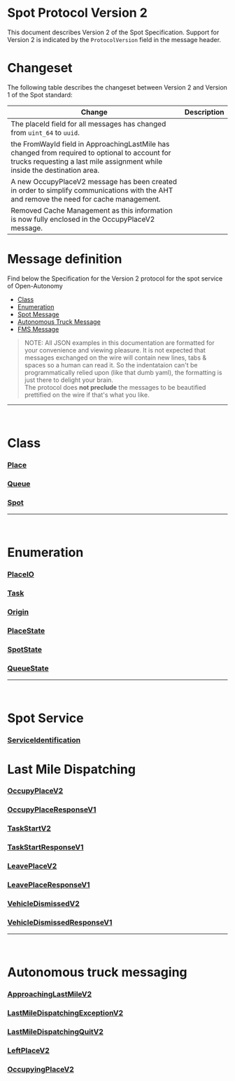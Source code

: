 # Spot Protocol Version 2

This document describes Version 2 of the Spot Specification. Support for Version 2 is indicated by the `ProtocolVersion` field in the message header.

# Changeset
The following table describes the changeset between Version 2 and Version 1 of the Spot standard:

| Change | Description |
|---|---|
| The placeId field for all messages has changed from `uint_64` to `uuid`. |
| the FromWayId field in ApproachingLastMile has changed from required to optional to account for trucks requesting a last mile assignment while inside the destination area. |
| A new OccupyPlaceV2 message has been created in order to simplify communications with the AHT and remove the need for cache management. |
| Removed Cache Management as this information is now fully enclosed in the OccupyPlaceV2 message. |
 


# Message definition
Find below the Specification for the Version 2 protocol for the spot service of Open-Autonomy
- [Class](#class)
- [Enumeration](#enumeration)
- [Spot Message](#spot-service)
- [Autonomous Truck Message](#Autonomous-truck-messaging)
- [FMS Message](#fms-messaging)

> NOTE: All JSON examples in this documentation are formatted for your convenience and viewing pleasure.  It is not expected that messages exchanged on the wire will contain new lines, tabs & spaces so a human can read it. So the indentataion can't be programmatically relied upon (like that dumb yaml), the formatting is just there to delight your brain. <br> The protocol does **not preclude** the messages to be beautified prettified on the wire if that's what you like.
---

<br>

# Class
### [Place](class_Place.md#place)
### [Queue](class_Place.md#queue)
### [Spot](class_Place.md#spot)
---

<br>

# Enumeration
### [PlaceIO](enum_Place.md#placeio-enumeration)
### [Task](enum_Place.md#task-enumeration)
### [Origin](enum_Place.md#origin-enumeration)
### [PlaceState](enum_Place.md#placestate-enumeration)
### [SpotState](enum_Place.md#spotstate-enumeration)
### [QueueState](enum_Place.md#queuestate-enumeration)
---

<br>

# Spot Service
### [ServiceIdentification](ServiceIdentification.md)
# Last Mile Dispatching
### [OccupyPlaceV2](OccupyPlaceV2.md)
### [OccupyPlaceResponseV1](OccupyPlaceResponseV1.md)
### [TaskStartV2](TaskStartV2.md)
### [TaskStartResponseV1](TaskStartResponseV1.md)
### [LeavePlaceV2](LeavePlaceV2.md)
### [LeavePlaceResponseV1](LeavePlaceResponseV1.md)
### [VehicleDismissedV2](VehicleDismissedV2.md)
### [VehicleDismissedResponseV1](VehicleDismissedResponseV1.md)
---

<br>

# Autonomous truck messaging
### [ApproachingLastMileV2](ApproachingLastMileV2.md)
### [LastMileDispatchingExceptionV2](LastMileDispatchingExceptionV2.md)
### [LastMileDispatchingQuitV2](LastMileDispatchingQuitV2.md)
### [LeftPlaceV2](LeftPlaceV2.md)
### [OccupyingPlaceV2](OccupyingPlaceV2.md)

